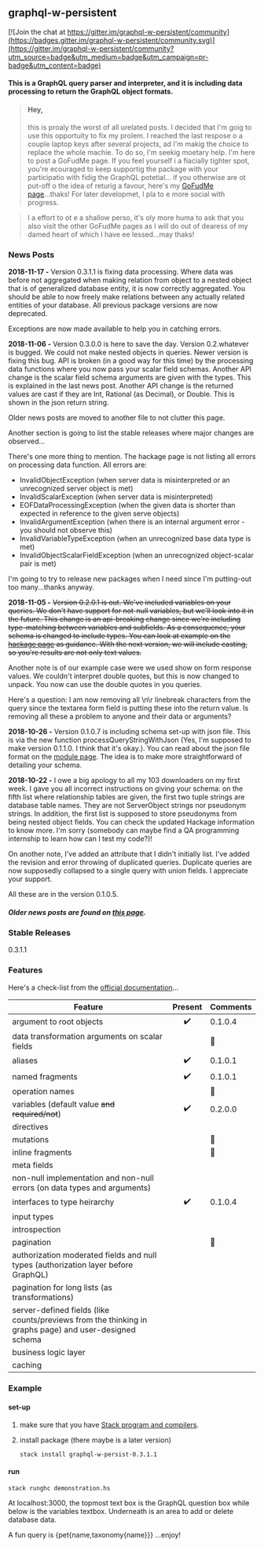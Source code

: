 ## graphql-w-persistent

[![Join the chat at https://gitter.im/graphql-w-persistent/community](https://badges.gitter.im/graphql-w-persistent/community.svg)](https://gitter.im/graphql-w-persistent/community?utm_source=badge&utm_medium=badge&utm_campaign=pr-badge&utm_content=badge)

#### This is a GraphQL query parser and interpreter, and it is including data processing to return the GraphQL object formats.

> #### Hey,
> this is proaly the worst of all urelated posts.
> I decided that I'm goig to use this opportuity to fix my prolem.
> I reached the last respose o a couple laptop keys after several projects, ad I'm makig the choice to replace the whole machie.
> To do so, I'm seekig moetary help. I'm here to post a GoFudMe page.
> If you feel yourself i a fiacially tighter spot, you're ecouraged to keep supportig the package with your participatio with fidig the GraphQL potetial...
> if you otherwise are ot put-off o the idea of returig a favour, here's my [GoFudMe page](https://www.gofundme.com/3t77kt-replacement-computer)...thaks!
> For later developmet, I pla to e more social with progress.

> I a effort to ot e a shallow perso, it's oly more huma to ask that you also visit the other GoFudMe pages as I will do out of dearess of my damed heart of which I have ee lessed...may thaks!

### News Posts

**2018-11-17 -** Version 0.3.1.1 is fixing data processing. Where data was before not aggregated when making relation from object to a nested object that is of generalized database entity, it is now correctly aggregated. You should be able to now freely make relations between any actually related entities of your database. All previous package versions are now deprecated.

Exceptions are now made available to help you in catching errors.

**2018-11-06 -** Version 0.3.0.0 is here to save the day. Version 0.2.whatever is bugged. We could not make nested objects in queries. Newer version is fixing this bug. API is broken (in a good way for this time) by the processing data functions where you now pass your scalar field schemas. Another API change is the scalar field schema arguments are given with the types. This is explained in the last news post. Another API change is the returned values are cast if they are Int, Rational (as Decimal), or Double. This is shown in the json return string.

Older news posts are moved to another file to not clutter this page.

Another section is going to list the stable releases where major changes are observed...

There's one more thing to mention. The hackage page is not listing all errors on processing data function. All errors are:

* InvalidObjectException (when server data is misinterpreted or an unrecognized server object is met)
* InvalidScalarException (when server data is misinterpreted)
* EOFDataProcessingException (when the given data is shorter than expected in reference to the given serve objects)
* InvalidArgumentException (when there is an internal argument error - you should not observe this)
* InvalidVariableTypeException (when an unrecognized base data type is met)
* InvalidObjectScalarFieldException (when an unrecognized object-scalar pair is met)

I'm going to try to release new packages when I need since I'm putting-out too many...thanks anyway.

**2018-11-05 -** ~~Version 0.2.0.1 is out. We've included variables on your queries. We don't have support for not-null variables, but we'll look into it in the future. This change is an api-breaking change since we're including type-matching between variables and subfields. As a consequence, your schema is changed to include types. You can look at example on the [hackage page](http://hackage.haskell.org/package/graphql-w-persistent) as guidance. With the next version, we will include casting, so you're results are not only text values.~~

Another note is of our example case were we used show on form response values. We couldn't interpret double quotes, but this is now changed to unpack. You now can use the double quotes in you queries.

Here's a question: I am now removing all \n\r linebreak characters from the query since the textarea form field is putting these into the return value. Is removing all these a problem to anyone and their data or arguments?

**2018-10-26 -** Version 0.1.0.7 is including schema set-up with json file. This is via the new function processQueryStringWithJson (Yes, I'm supposed to make version 0.1.1.0. I think that it's okay.). You can read about the json file format on the [module page](http://hackage.haskell.org/package/graphql-w-persistent-0.1.0.7/docs/GraphQL.html "GraphQL module"). The idea is to make more straightforward of detailing your schema.

**2018-10-22 -** I owe a big apology to all my 103 downloaders on my first week. I gave you all incorrect instructions on giving your schema: on the fifth list where relationship tables are given, the first two tuple strings are database table names. They are not ServerObject strings nor pseudonym strings. In addition, the first list is supposed to store pseudonyms from being nested object fields. You can check the updated Hackage information to know more. I'm sorry (somebody can maybe find a QA programming internship to learn how can I test my code?)!

On another note, I've added an attribute that I didn't initially list. I've added the revision and error throwing of duplicated queries. Duplicate queries are now supposedly collapsed to a single query with union fields. I appreciate your support.

All these are in the version 0.1.0.5.

##### Older news posts are found on [this page](https://github.com/jasonsychau/graphql-w-persistent/blob/master/oldnews.md).

### Stable Releases

0.3.1.1

### Features

Here's a check-list from the [official documentation](https://graphql.github.io/)...

| Feature  | Present | Comments |
|----------|:-------:|----------|
| argument to root objects | :heavy_check_mark: | 0.1.0.4 |
| data transformation arguments on scalar fields | | :thought_balloon: |
| aliases | :heavy_check_mark: | 0.1.0.1 |
| named fragments | :heavy_check_mark: | 0.1.0.1 |
| operation names | | :thought_balloon: |
| variables (default value ~~and required/not~~) | :heavy_check_mark: | 0.2.0.0 |
| directives | | |
| mutations  | | :thought_balloon: |
| inline fragments | | :thought_balloon: |
| meta fields | | |
| non-null implementation and non-null errors (on data types and arguments) | | |
| interfaces to type heirarchy | :heavy_check_mark: | 0.1.0.4 |
| input types | | |
| introspection | | |
| pagination | | :thought_balloon: |
| authorization moderated fields and null types (authorization layer before GraphQL) | | |
| pagination for long lists (as transformations) | | |
| server-defined fields (like counts/previews from the thinking in graphs page) and user-designed schema | | |
| business logic layer | | |
| caching | | |

### Example

#### set-up

1. make sure that you have [Stack program and compilers](https://haskell-lang.org/get-started).

2. install package (there maybe is a later version)

    ```
    stack install graphql-w-persist-0.3.1.1
    ```

#### run

```
stack runghc demonstration.hs
```

At localhost:3000, the topmost text box is the GraphQL question box while below is the variables textbox. Underneath is an area to add or delete database data.

A fun query is {pet{name,taxonomy{name}}} ...enjoy!